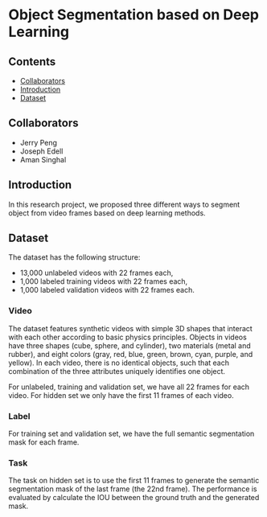 # Object Segmentation based on Deep Learning

## Contents
-   [Collaborators](#collaborators)
-   [Introduction](#introduction)
-   [Dataset](#dataset)

## Collaborators
-   Jerry Peng
-   Joseph Edell
-   Aman Singhal

## Introduction
In this research project, we proposed three different ways to segment object from video frames based on deep learning methods.

## Dataset
The dataset has the following structure:
-   13,000 unlabeled videos with 22 frames each,
-   1,000 labeled training videos with 22 frames each,
-   1,000 labeled validation videos with 22 frames each.

### Video
The dataset features synthetic videos with simple 3D shapes that interact with each other according to basic physics principles. Objects in videos have three shapes (cube, sphere, and cylinder), two materials (metal and rubber), and eight colors (gray, red, blue, green, brown, cyan, purple, and yellow). In each video, there is no identical objects, such that each combination of the three attributes uniquely identifies one object.

For unlabeled, training and validation set, we have all 22 frames for each video. For hidden set we only have the first 11 frames of each video.

### Label
For training set and validation set, we have the full semantic segmentation mask for each frame.

### Task
The task on hidden set is to use the first 11 frames to generate the semantic segmentation mask of the last frame (the 22nd frame). The performance is evaluated by calculate the IOU between the ground truth and the generated mask.